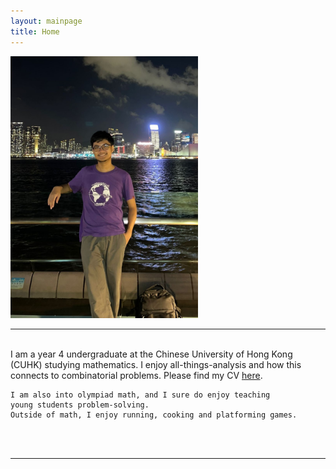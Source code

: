 ```yaml
---
layout: mainpage
title: Home
---
```

<div class="introduction">
  <div class="profile-pic">
    <img src="/assets/images/HTA1.jpeg" width="300px">
  </div>
  <div>
  <hr>
  <br>
    I am a year 4 undergraduate at the Chinese University of Hong Kong (CUHK) studying mathematics. 
    I enjoy all-things-analysis and how this connects to combinatorial problems. 
    Please find my CV <a href="/files/heinta_CV.pdf"> here</a>.
    <br>

    I am also into olympiad math, and I sure do enjoy teaching 
    young students problem-solving. 
    Outside of math, I enjoy running, cooking and platforming games.
  <br><br>
  <hr>

  </div>
</div>
